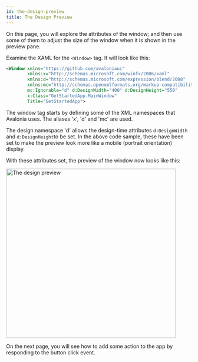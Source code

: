 ```yaml
---
id: the-design-preview
title: The Design Preview
---
```


On this page, you will explore the attributes of the window; and then use some of them to adjust the size of the window when it is shown in the preview pane.

Examine the XAML for the `<Window>` tag. It will look like this:

```xml
<Window xmlns="https://github.com/avaloniaui"
        xmlns:x="http://schemas.microsoft.com/winfx/2006/xaml"
        xmlns:d="http://schemas.microsoft.com/expression/blend/2008"
        xmlns:mc="http://schemas.openxmlformats.org/markup-compatibility/2006"
        mc:Ignorable="d" d:DesignWidth="400" d:DesignHeight="550"
        x:Class="GetStartedApp.MainWindow"
        Title="GetStartedApp">
```

The window tag starts by defining some of the XML namespaces that Avalonia uses. The aliases 'x', 'd' and 'mc' are used.

The design namespace 'd' allows the design-time attributes `d:DesignWidth` and `d:DesignHeight`to be set. In the above code sample, these have been set to make the preview look more like a mobile (portrait orientation) display. 

With these attributes set, the preview of the window now looks like this:

<div style={{textAlign: 'center'}}>
    <img src="/img/get-started/test-drive/design-preview.png" alt="The design preview" width='460'/>
</div>

On the next page, you will see how to add some action to the app by responding to the button click event. 
